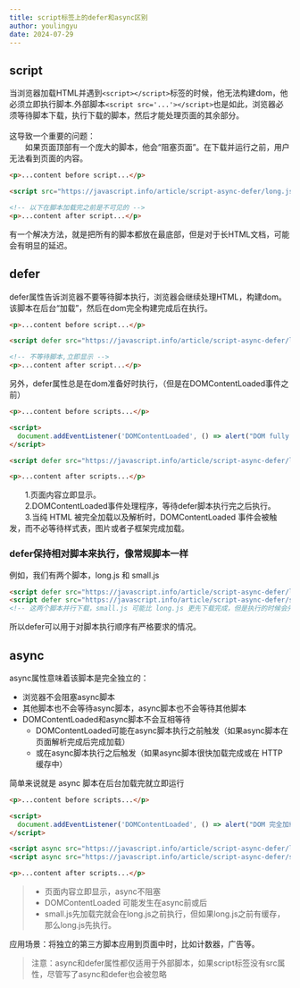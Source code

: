 ```yaml
---
title: script标签上的defer和async区别
author: youlingyu
date: 2024-07-29
---
```



## script
当浏览器加载HTML并遇到```<script></script>```标签的时候，他无法构建dom，他必须立即执行脚本.外部脚本```<script src='...'></script>```也是如此，浏览器必须等待脚本下载，执行下载的脚本，然后才能处理页面的其余部分。<br>
<br>
这导致一个重要的问题：
<br>
&emsp;&emsp;如果页面顶部有一个庞大的脚本，他会“阻塞页面”。在下载并运行之前，用户无法看到页面的内容。
<br>
```html
<p>...content before script...</p>

<script src="https://javascript.info/article/script-async-defer/long.js?speed=1"></script>

<!-- 以下在脚本加载完之前是不可见的 -->
<p>...content after script...</p>
```
有一个解决方法，就是把所有的脚本都放在最底部，但是对于长HTML文档，可能会有明显的延迟。

## defer
defer属性告诉浏览器不要等待脚本执行，浏览器会继续处理HTML，构建dom。该脚本在后台“加载”，然后在dom完全构建完成后在执行。
```html
<p>...content before script...</p>

<script defer src="https://javascript.info/article/script-async-defer/long.js?speed=1"></script>

<!-- 不等待脚本,立即显示 -->
<p>...content after script...</p>

```
另外，defer属性总是在dom准备好时执行，（但是在DOMContentLoaded事件之前）
```html
<p>...content before scripts...</p>

<script>
  document.addEventListener('DOMContentLoaded', () => alert("DOM fully loaded and parsed after defer!"));
</script>

<script defer src="https://javascript.info/article/script-async-defer/long.js?speed=1"></script>

<p>...content after scripts...</p>

```

&emsp;&emsp;1.页面内容立即显示。<br>
&emsp;&emsp;2.DOMContentLoaded事件处理程序，等待defer脚本执行完之后执行。<br>
&emsp;&emsp;3.当纯 HTML 被完全加载以及解析时，DOMContentLoaded 事件会被触发，而不必等待样式表，图片或者子框架完成加载。<br>

### defer保持相对脚本来执行，像常规脚本一样
例如，我们有两个脚本，long.js 和 small.js
```html
<script defer src="https://javascript.info/article/script-async-defer/long.js"></script>
<script defer src="https://javascript.info/article/script-async-defer/small.js"></script>
<!-- 这两个脚本并行下载，small.js 可能比 long.js 更先下载完成，但是执行的时候会先执行 long.js -->
```
所以defer可以用于对脚本执行顺序有严格要求的情况。

## async
async属性意味着该脚本是完全独立的：
+ 浏览器不会阻塞async脚本
+ 其他脚本也不会等待async脚本，async脚本也不会等待其他脚本
+ DOMContentLoaded和async脚本不会互相等待
    + DOMContentLoaded可能在async脚本执行之前触发（如果async脚本在页面解析完成后完成加载）
    + 或在async脚本执行之后触发（如果async脚本很快加载完成或在 HTTP 缓存中）

简单来说就是 async 脚本在后台加载完就立即运行
```html
<p>...content before scripts...</p>

<script>
  document.addEventListener('DOMContentLoaded', () => alert("DOM 完全加载以及解析"));
</script>

<script async src="https://javascript.info/article/script-async-defer/long.js"></script>
<script async src="https://javascript.info/article/script-async-defer/small.js"></script>

<p>...content after scripts...</p>

```

> + 页面内容立即显示，async不阻塞
> + DOMContentLoaded 可能发生在async前或后
> + small.js先加载完就会在long.js之前执行，但如果long.js之前有缓存，那么long.js先执行。


应用场景：将独立的第三方脚本应用到页面中时，比如计数器，广告等。
> 注意：async和defer属性都仅适用于外部脚本，如果script标签没有src属性，尽管写了async和defer也会被忽略











